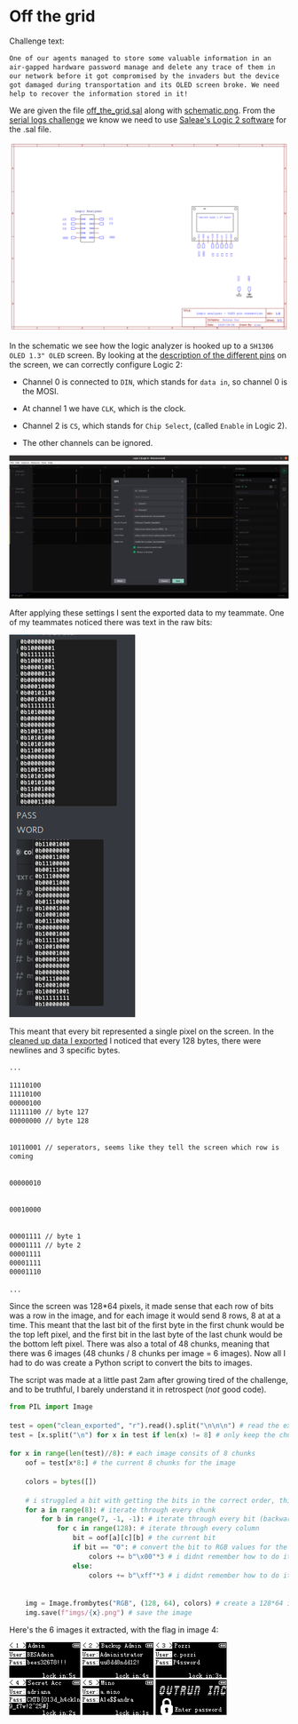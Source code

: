# Off the grid

Challenge text:
```
One of our agents managed to store some valuable information in an air-gapped hardware password manage and delete any trace of them in our network before it got compromised by the invaders but the device got damaged during transportation and its OLED screen broke. We need help to recover the information stored in it!
```
We are given the file [off_the_grid.sal](challenge_files/off_the_grid.sal) along with [schematic.png](challenge_files/schematic.png). From the [serial logs challenge](../serial_logs) we know we need to use [Saleae's Logic 2 software](https://support.saleae.com/logic-software/sw-download) for the .sal file.

![The included schematic](challenge_files/schematic.png)

In the schematic we see how the logic analyzer is hooked up to a `SH1306 OLED 1.3" OLED` screen. By looking at the [description of the different pins](https://www.waveshare.com/product/displays/lcd-oled/lcd-oled-3/1.3inch-oled-a.htm) on the screen, we can correctly configure Logic 2:

* Channel 0 is connected to `DIN`, which stands for `data in`, so channel 0 is the MOSI.

* At channel 1 we have `CLK`, which is the clock.

* Channel 2 is `CS`, which stands for `Chip Select`, (called `Enable` in Logic 2).

* The other channels can be ignored.

![SPI settings](spi_settings.png)

After applying these settings I sent the exported data to my teammate. One of my teammates noticed there was text in the raw bits:

![text_in_bits.png](text_in_bits.png)

This meant that every bit represented a single pixel on the screen. In the [cleaned up data I exported](clean_exported) I noticed that every 128 bytes, there were newlines and 3 specific bytes.
```
...

11110100
11110100
00000100
11111100 // byte 127
00000000 // byte 128


10110001 // seperators, seems like they tell the screen which row is coming


00000010


00010000


00001111 // byte 1
00001111 // byte 2
00001111
00001111
00001110

...
```

Since the screen was 128*64 pixels, it made sense that each row of bits was a row in the image, and for each image it would send 8 rows, 8 at at a time. This meant that the last bit of the first byte in the first chunk would be the top left pixel, and the first bit in the last byte of the last chunk would be the bottom left pixel. There was also a total of 48 chunks, meaning that there was 6 images (48 chunks / 8 chunks per image = 6 images). Now all I had to do was create a Python script to convert the bits to images.

The script was made at a little past 2am after growing tired of the challenge, and to be truthful, I barely understand it in retrospect (*not* good code).
```py
from PIL import Image

test = open("clean_exported", "r").read().split("\n\n\n") # read the exported bits, split every 128th line(when it hits a divider; 3 newlines)
test = [x.split("\n") for x in test if len(x) != 8] # only keep the chunks, and not the seperators

for x in range(len(test)//8): # each image consits of 8 chunks
    oof = test[x*8:] # the current 8 chunks for the image

    colors = bytes([])

    # i struggled a bit with getting the bits in the correct order, this code is really not good nor intuitive, but it works!
    for a in range(8): # iterate through every chunk
        for b in range(7, -1, -1): # iterate through every bit (backwards)
            for c in range(128): # iterate through every column
                bit = oof[a][c][b] # the current bit
                if bit == "0": # convert the bit to RGB values for the image
                    colors += b"\x00"*3 # i didnt remember how to do it BW, so i just created RGB values...
                else:
                    colors += b"\xff"*3 # i didnt remember how to do it BW, so i just created RGB values...


    img = Image.frombytes("RGB", (128, 64), colors) # create a 128*64 image from the bits
    img.save(f"imgs/{x}.png") # save the image
```

Here's the 6 images it extracted, with the flag in image 4:

![0](imgs/0.png)
![1](imgs/1.png)
![2](imgs/2.png)
![3](imgs/3.png)
![4](imgs/4.png)
![5](imgs/5.png)